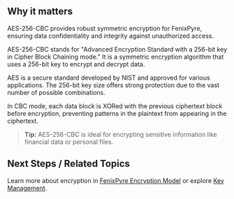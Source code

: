 
## Why it matters
AES-256-CBC provides robust symmetric encryption for FenixPyre, ensuring data confidentiality and integrity against unauthorized access.

AES-256-CBC stands for "Advanced Encryption Standard with a 256-bit key in Cipher Block Chaining mode." It is a symmetric encryption algorithm that uses a 256-bit key to encrypt and decrypt data.

AES is a secure standard developed by NIST and approved for various applications. The 256-bit key size offers strong protection due to the vast number of possible combinations.

In CBC mode, each data block is XORed with the previous ciphertext block before encryption, preventing patterns in the plaintext from appearing in the ciphertext.

> **Tip:** AES-256-CBC is ideal for encrypting sensitive information like financial data or personal files.

## Next Steps / Related Topics
Learn more about encryption in [FenixPyre Encryption Model](https://docs.fenixpyre.com/02-core-concepts/encryption-model.md) or explore [Key Management](https://docs.fenixpyre.com/02-core-concepts/key-mgmt.md).